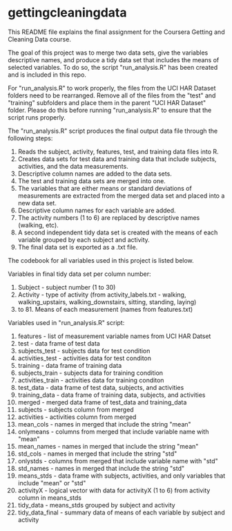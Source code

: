 # gettingcleaningdata

This README file explains the final assignment for the Coursera Getting and Cleaning Data course.

The goal of this project was to merge two data sets, give the variables descriptive names, and produce a tidy data set that includes the means of selected variables. To do so, the script "run_analysis.R" has been created and is included in this repo.

For "run_analysis.R" to work properly, the files from the UCI HAR Dataset folders need to be rearranged. Remove all of the files from the "test" and "training" subfolders and place them in the parent "UCI HAR Dataset" folder. Please do this before running "run_analysis.R" to ensure that the script runs properly.

The "run_analysis.R" script produces the final output data file through the following steps:

1. Reads the subject, activity, features, test, and training data files into R.
2. Creates data sets for test data and training data that include subjects, activities, and the data measurements.
3. Descriptive column names are added to the data sets.
4. The test and training data sets are merged into one.
5. The variables that are either means or standard deviations of measurements are extracted from the merged data set and placed into a new data set.
6. Descriptive column names for each variable are added.
7. The activity numbers (1 to 6) are replaced by descriptive names (walking, etc).
8. A second independent tidy data set is created with the means of each variable grouped by each subject and activity.
9. The final data set is exported as a .txt file.


The codebook for all variables used in this project is listed below.

Variables in final tidy data set per column number:

1. Subject - subject number (1 to 30)
2. Activity - type of activity (from activity_labels.txt - walking, walking_upstairs, walking_downstairs, sitting, standing, laying)
3. to 81. Means of each measurement (names from features.txt)


Variables used in "run_analysis.R" script:

1. features - list of measurement variable names from UCI HAR Datset
2. test - data frame of test data
3. subjects_test - subjects data for test condition
4. activities_test - activities data for test conditon
5. training - data frame of training data
6. subjects_train - subjects data for training condition
7. activities_train - activities data for training conditon
8. test_data - data frame of test data, subjects, and activities
9. training_data - data frame of training data, subjects, and activities
10. merged - merged data frame of test_data and training_data
11. subjects - subjects column from merged
12. activities - activities column from merged
13. mean_cols - names in merged that include the string "mean"
14. onlymeans - columns from merged that include variable name with "mean"
15. mean_names - names in merged that include the string "mean"
16. std_cols - names in merged that include the string "std"
17. onlystds - columns from merged that include variable name with "std"
18. std_names - names in merged that include the string "std"
19. means_stds - data frame with subjects, activities, and only variables that include "mean" or "std"
20. activityX - logical vector with data for activityX (1 to 6) from activity column in means_stds
21. tidy_data - means_stds grouped by subject and activity
22. tidy_data_final - summary data of means of each variable by subject and activity
